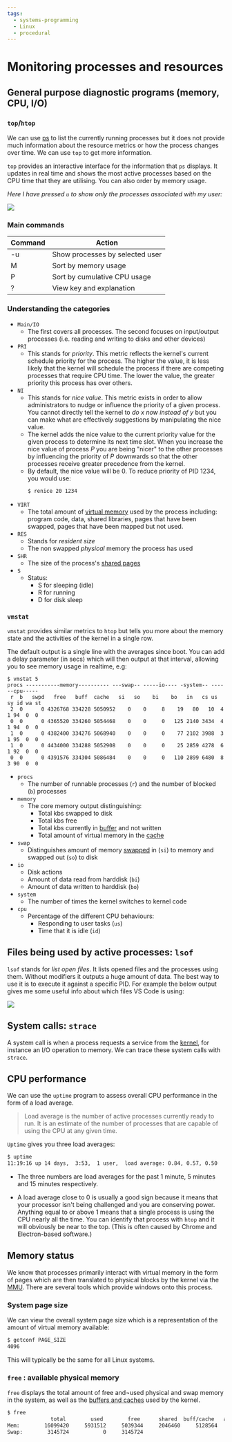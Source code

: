 ```yaml
---
tags:
  - systems-programming
  - Linux
  - procedural
---
```


# Monitoring processes and resources

## General purpose diagnostic programs (memory, CPU, I/O)

### `top`/`htop`

We can use [ps](Processes.md) to list the
currently running processes but it does not provide much information about the
resource metrics or how the process changes over time. We can use `top` to get
more information.

`top` provides an interactive interface for the information that `ps` displays.
It updates in real time and shows the most active processes based on the CPU
time that they are utilising. You can also order by memory usage.

_Here I have pressed `u` to show only the processes associated with my user:_

![](static/htop.png)

### Main commands

| Command | Action                          |
| ------- | ------------------------------- |
| -u      | Show processes by selected user |
| M       | Sort by memory usage            |
| P       | Sort by cumulative CPU usage    |
| ?       | View key and explanation        |

### Understanding the categories

- `Main/IO`
  - The first covers all processes. The second focuses on input/output processes
    (i.e. reading and writing to disks and other devices)
- `PRI`
  - This stands for _priority_. This metric reflects the kernel's current
    schedule priority for the process. The higher the value, it is less likely
    that the kernel will schedule the process if there are competing processes
    that require CPU time. The lower the value, the greater priority this
    process has over others.
- `NI`
  - This stands for _nice value_. This metric exists in order to allow
    administrators to nudge or influence the priority of a given process. You
    cannot directly tell the kernel to _do x now instead of y_ but you can make
    what are effectively suggestions by manipulating the nice value.
  - The kernel adds the nice value to the current priority value for the given
    process to determine its next time slot. When you increase the nice value of
    process _P_ you are being "nicer" to the other processes by influencing the
    priority of _P_ downwards so that the other processes receive greater
    precedence from the kernel.
  - By default, the nice value will be 0. To reduce priority of PID 1234, you
    would use:
    ```bash
    $ renice 20 1234
    ```
- `VIRT`
  - The total amount of
    [virtual memory](Virtual_memory_and_the_MMU_in_Linux.md) used by
    the process including: program code, data, shared libraries, pages that have
    been swapped, pages that have been mapped but not used.
- `RES`
  - Stands for _resident size_
  - The non swapped _physical_ memory the process has used
- `SHR`
  - The size of the process's
    [shared pages](Virtual_memory_and_the_MMU_in_Linux.md#shared-pages)
- `S`
  - Status:
    - S for sleeping (idle)
    - R for running
    - D for disk sleep

### `vmstat`

`vmstat` provides similar metrics to `htop` but tells you more about the memory
state and the activities of the kernel in a single row.

The default output is a single line with the averages since boot. You can add a
delay parameter (in secs) which will then output at that interval, allowing you
to see memory usage in realtime, e.g:

```
$ vmstat 5
procs -----------memory---------- ---swap-- -----io---- -system-- ------cpu-----
 r  b   swpd   free   buff  cache   si   so    bi    bo   in   cs us sy id wa st
 2  0      0 4326768 334228 5050952    0    0     8    19   80   10  4  1 94  0  0
 0  0      0 4365520 334260 5054468    0    0     0   125 2140 3434  4  1 94  0  0
 1  0      0 4382400 334276 5068940    0    0     0    77 2102 3988  3  1 95  0  0
 1  0      0 4434000 334288 5052908    0    0     0    25 2859 4278  6  1 92  0  0
 0  0      0 4391576 334304 5086484    0    0     0   110 2899 6480  8  3 90  0  0

```

- `procs`
  - The number of runnable processes (`r`) and the number of blocked (`b`)
    processes
- `memory`
  - The core memory output distinguishing:
    - Total kbs swapped to disk
    - Total kbs free
    - Total kbs currently in
      [buffer](Role_of_memory_in_computation.md#relation-between-cache-and-buffers)
      and not written
    - Total amount of virtual memory in the
      [cache](Role_of_memory_in_computation.md#relation-between-cache-and-buffers)
- `swap`
  - Distinguishes amount of memory
    [swapped](Swap_space.md) in (`si`) to memory and
    swapped out (`so`) to disk
- `io`
  - Disk actions
  - Amount of data read from harddisk (`bi`)
  - Amount of data written to harddisk (`bo`)
- `system`
  - The number of times the kernel switches to kernel code
- `cpu`
  - Percentage of the different CPU behaviours:
    - Responding to user tasks (`us`)
    - Time that it is idle (`id`)

## Files being used by active processes: `lsof`

`lsof` stands for _list open files_. It lists opened files and the processes
using them. Without modifiers it outputs a huge amount of data. The best way to
use it is to execute it against a specific PID. For example the below output
gives me some useful info about which files VS Code is using:

![](static/lsof.png)

## System calls: `strace`

A system call is when a process requests a service from the
[kernel](The_kernel.md), for instance an I/O operation to
memory. We can trace these system calls with `strace`.

## CPU performance

We can use the `uptime` program to assess overall CPU performance in the form of
a load average.

> Load average is the number of active processes currently ready to run. It is
> an estimate of the number of processes that are capable of using the CPU at
> any given time.

`Uptime` gives you three load averages:

```bash
$ uptime
11:19:16 up 14 days,  3:53,  1 user,  load average: 0.84, 0.57, 0.50
```

- The three numbers are load averages for the past 1 minute, 5 minutes and 15
  minutes respectively.

- A load average close to 0 is usually a good sign because it means that your
  processor isn't being challenged and you are conserving power. Anything equal
  to or above 1 means that a single process is using the CPU nearly all the
  time. You can identify that process with `htop` and it will obviously be near
  to the top. (This is often caused by Chrome and Electron-based software.)

## Memory status

We know that processes primarily interact with virtual memory in the form of
pages which are then translated to physical blocks by the kernel via the
[MMU](Virtual_memory_and_the_MMU_in_Linux.md). There are several tools
which provide windows onto this process.

### System page size

We can view the overall system page size which is a representation of the amount
of virtual memory available:

```bash
$ getconf PAGE_SIZE
4096
```

This will typically be the same for all Linux systems.

### `free` : available physical memory

`free` displays the total amount of free and¬used physical and swap memory in
the system, as well as the
[buffers and caches](Role_of_memory_in_computation.md#relation-between-cache-and-buffers)
used by the kernel.

```bash
$ free
              total        used        free      shared  buff/cache   available
Mem:        16099420     5931512     5039344     2046460     5128564     7781904
Swap:        3145724           0     3145724
```

